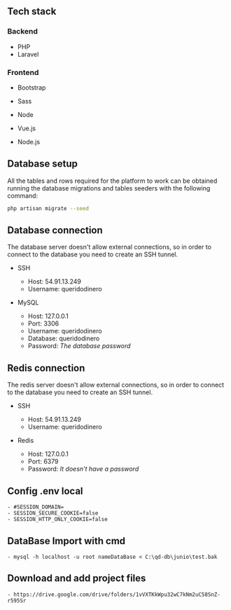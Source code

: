 ## Tech stack

### Backend

- PHP
- Laravel

### Frontend

- Bootstrap
- Sass

- Node
- Vue.js
- Node.js

## Database setup

All the tables and rows required for the platform to work can be obtained running the database migrations and tables seeders with the following command:

```bash
php artisan migrate --seed
```

## Database connection

The database server doesn't allow external connections, so in order to connect to the database you need to create an SSH tunnel.

- SSH
  - Host: 54.91.13.249
  - Username: queridodinero

- MySQL

  - Host: 127.0.0.1
  - Port: 3306
  - Username: queridodinero
  - Database: queridodinero
  - Password: *The database password*

## Redis connection

The redis server doesn't allow external connections, so in order to connect to the database you need to create an SSH tunnel.

- SSH
  - Host: 54.91.13.249
  - Username: queridodinero

- Redis
  - Host: 127.0.0.1
  - Port: 6379
  - Password: *It doesn't have a password*

## Config .env local
    - #SESSION_DOMAIN=
    - SESSION_SECURE_COOKIE=false
    - SESSION_HTTP_ONLY_COOKIE=false

## DataBase Import with cmd 
    - mysql -h localhost -u root nameDataBase < C:\qd-db\junio\test.bak

## Download and add project files 
    - https://drive.google.com/drive/folders/1vVXTKkWpu32wC7kNm2uC58SnZ-r595Sr
